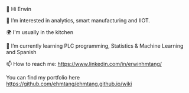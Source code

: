 👋 Hi Erwin

👀 I’m interested in analytics, smart manufacturing and IIOT.

:earth_africa: I'm usually in the kitchen 

🌱 I’m currently learning PLC programming, Statistics & Machine Learning and Spanish

📫 How to reach me: https://www.linkedin.com/in/erwinhmtang/

You can find my portfolio here https://github.com/ehmtang/ehmtang.github.io/wiki

<!---
ehmtang/ehmtang is a ✨ special ✨ repository because its `README.md` (this file) appears on your GitHub profile.
You can click the Preview link to take a look at your changes.
--->
